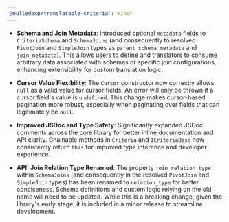 ```yaml
---
'@nulledexp/translatable-criteria': minor
---
```


- **Schema and Join Metadata**: Introduced optional `metadata` fields to `CriteriaSchema` and `SchemaJoins` (and consequently to resolved `PivotJoin` and `SimpleJoin` types as `parent_schema_metadata` and `join_metadata`). This allows users to define and translators to consume arbitrary data associated with schemas or specific join configurations, enhancing extensibility for custom translation logic.
- **Cursor Value Flexibility**: The `Cursor` constructor now correctly allows `null` as a valid value for cursor fields. An error will only be thrown if a cursor field's value is `undefined`. This change makes cursor-based pagination more robust, especially when paginating over fields that can legitimately be `null`.
- **Improved JSDoc and Type Safety**: Significantly expanded JSDoc comments across the core library for better inline documentation and API clarity. Chainable methods in `Criteria` and `ICriteriaBase` now consistently return `this` for improved type inference and developer experience.

- **API: Join Relation Type Renamed**: The property `join_relation_type` within `SchemaJoins` (and consequently in the resolved `PivotJoin` and `SimpleJoin` types) has been renamed to `relation_type` for better conciseness. Schema definitions and custom logic relying on the old name will need to be updated. While this is a breaking change, given the library's early stage, it is included in a minor release to streamline development.
